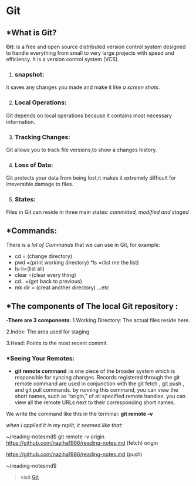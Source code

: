 # Git
## *What is Git?


**Git**: is a free and open source distributed version control system designed to handle everything from small to very large projects with speed and efficiency.
It is a version control system (VCS).

1. ### snapshot:
 it saves any changes you made and make it like *a screen shots*.

2. ### Local Operations:
Git depends on local operations because it contains most necessary information.

3. ### Tracking Changes:
Git allows you to track file versions,to show a changes history.

4. ### Loss of Data:
Git protects your data from being lost,it makes it extremely difficult for irreversible damage to files.

5. ### States:
Files in Git can reside in three main states: _*committed, modified and staged*_

## *Commands:

There is a *lot of Commands* that we can use in Git, for example:
* cd = (change directory)
* pwd =(print working directory)
*ls =(list me the list)
* ls-li=(list all)
* clear =(clear every thing)
* cd.. =(get back to previous)
* mk dir = (creat another directory) ...etc

## *The components of The local Git repository :
**-There are 3 components:**
1.Working Directory: The actual files reside here.

2.Index: The area used for staging

3.Head: Points to the most recent commit.

### *Seeing Your Remotes:

* **git remote command** :is one piece of the broader system which is responsible for syncing changes. Records registered through the git remote command are used in conjunction with the git fetch , git push , and git pull commands. by running this command, you can view the short names, such as “origin,” of all specified remote handles.
you can view all the remote URLs next to their corresponding short names.

 We write the command like this in the terminal:  **git remote -v**

*when i applied it in my replit, it seemed like that:*


~/reading-notesmd$ git remote -v
origin  https://github.com/naziha1986/reading-notes.md (fetch)
origin  

https://github.com/naziha1986/reading-notes.md (push)

~/reading-notesmd$ 


>visit [Git](https://blog.udemy.com/git-tutorial-a-comprehensive-guide/)